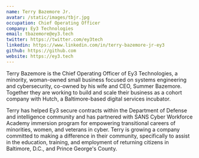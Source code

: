 ```yaml
---
name: Terry Bazemore Jr.
avatar: /static/images/tbjr.jpg
occupation: Chief Operating Officer
company: Ey3 Technologies
email: tbazemore@ey3.tech
twitter: https://twitter.com/ey3tech
linkedin: https://www.linkedin.com/in/terry-bazemore-jr-ey3
github: https://github.com
website: https://ey3.tech
---
```


Terry Bazemore is the Chief Operating Officer of Ey3 Technologies, a minority, woman-owned small business focused on systems engineering and cybersecurity, co-owned by his wife and CEO, Summer Bazemore. Together they are working to build and scale their business as a cohort company with Hutch, a Baltimore-based digital services incubator.

Terry has helped Ey3 secure contracts within the Department of Defense and intelligence community and has partnered with SANS Cyber Workforce Academy immersion program for empowering transitional careers of minorities, women, and veterans in cyber. Terry is growing a company committed to making a difference in their community, specifically to assist in the education, training, and employment of returning citizens in Baltimore, D.C., and Prince George's County.
